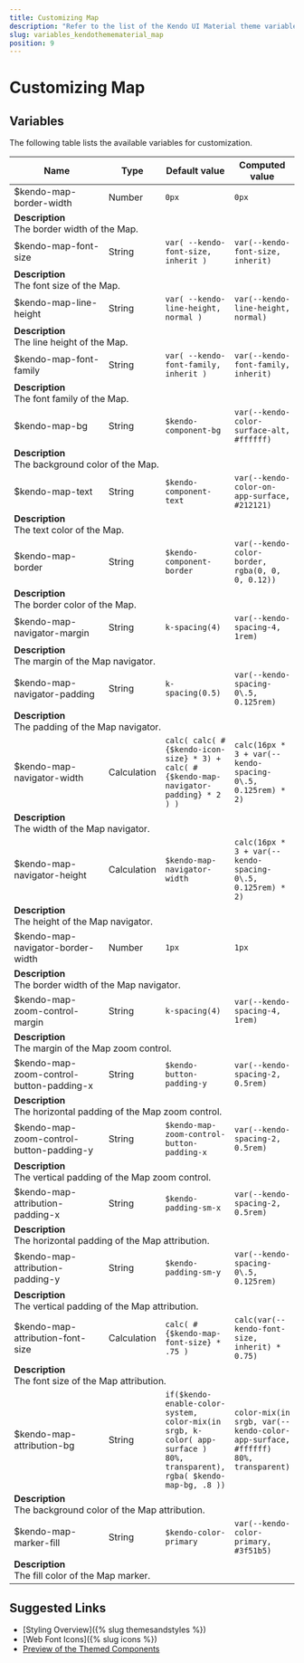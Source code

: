 ```yaml
---
title: Customizing Map
description: "Refer to the list of the Kendo UI Material theme variables available for customization."
slug: variables_kendothemematerial_map
position: 9
---
```


# Customizing Map

## Variables

The following table lists the available variables for customization.

<table class="theme-variables">
    <colgroup>
    <col style="width: 200px; white-space:nowrap;" />
    <col />
    <col />
    <col />
</colgroup>
<thead>
    <tr>
        <th>Name</th>
        <th>Type</th>
        <th>Default value</th>
        <th>Computed value</th>
    </tr>
</thead>
<tbody>
        <tr>
    <td>$kendo-map-border-width</td>
    <td>Number</td>
    <td><code>0px</code></td>
    <td><code>0px</code></td>
</tr>
<tr>
    <td colspan="4" class="theme-variables-description-container"><div><b>Description</b><div class="theme-variables-description">The border width of the Map.</div></div>
    </td>
</tr>
<tr>
    <td>$kendo-map-font-size</td>
    <td>String</td>
    <td><code>var( --kendo-font-size, inherit )</code></td>
    <td><code>var(--kendo-font-size, inherit)</code></td>
</tr>
<tr>
    <td colspan="4" class="theme-variables-description-container"><div><b>Description</b><div class="theme-variables-description">The font size of the Map.</div></div>
    </td>
</tr>
<tr>
    <td>$kendo-map-line-height</td>
    <td>String</td>
    <td><code>var( --kendo-line-height, normal )</code></td>
    <td><code>var(--kendo-line-height, normal)</code></td>
</tr>
<tr>
    <td colspan="4" class="theme-variables-description-container"><div><b>Description</b><div class="theme-variables-description">The line height of the Map.</div></div>
    </td>
</tr>
<tr>
    <td>$kendo-map-font-family</td>
    <td>String</td>
    <td><code>var( --kendo-font-family, inherit )</code></td>
    <td><code>var(--kendo-font-family, inherit)</code></td>
</tr>
<tr>
    <td colspan="4" class="theme-variables-description-container"><div><b>Description</b><div class="theme-variables-description">The font family of the Map.</div></div>
    </td>
</tr>
<tr>
    <td>$kendo-map-bg</td>
    <td>String</td>
    <td><code>$kendo-component-bg</code></td>
    <td><code>var(--kendo-color-surface-alt, #ffffff)</code></td>
</tr>
<tr>
    <td colspan="4" class="theme-variables-description-container"><div><b>Description</b><div class="theme-variables-description">The background color of the Map.</div></div>
    </td>
</tr>
<tr>
    <td>$kendo-map-text</td>
    <td>String</td>
    <td><code>$kendo-component-text</code></td>
    <td><code>var(--kendo-color-on-app-surface, #212121)</code></td>
</tr>
<tr>
    <td colspan="4" class="theme-variables-description-container"><div><b>Description</b><div class="theme-variables-description">The text color of the Map.</div></div>
    </td>
</tr>
<tr>
    <td>$kendo-map-border</td>
    <td>String</td>
    <td><code>$kendo-component-border</code></td>
    <td><code>var(--kendo-color-border, rgba(0, 0, 0, 0.12))</code></td>
</tr>
<tr>
    <td colspan="4" class="theme-variables-description-container"><div><b>Description</b><div class="theme-variables-description">The border color of the Map.</div></div>
    </td>
</tr>
<tr>
    <td>$kendo-map-navigator-margin</td>
    <td>String</td>
    <td><code>k-spacing(4)</code></td>
    <td><code>var(--kendo-spacing-4, 1rem)</code></td>
</tr>
<tr>
    <td colspan="4" class="theme-variables-description-container"><div><b>Description</b><div class="theme-variables-description">The margin of the Map navigator.</div></div>
    </td>
</tr>
<tr>
    <td>$kendo-map-navigator-padding</td>
    <td>String</td>
    <td><code>k-spacing(0.5)</code></td>
    <td><code>var(--kendo-spacing-0\.5, 0.125rem)</code></td>
</tr>
<tr>
    <td colspan="4" class="theme-variables-description-container"><div><b>Description</b><div class="theme-variables-description">The padding of the Map navigator.</div></div>
    </td>
</tr>
<tr>
    <td>$kendo-map-navigator-width</td>
    <td>Calculation</td>
    <td><code>calc( calc( #{$kendo-icon-size} * 3) + calc( #{$kendo-map-navigator-padding} * 2 ) )</code></td>
    <td><code>calc(16px * 3 + var(--kendo-spacing-0\.5, 0.125rem) * 2)</code></td>
</tr>
<tr>
    <td colspan="4" class="theme-variables-description-container"><div><b>Description</b><div class="theme-variables-description">The width of the Map navigator.</div></div>
    </td>
</tr>
<tr>
    <td>$kendo-map-navigator-height</td>
    <td>Calculation</td>
    <td><code>$kendo-map-navigator-width</code></td>
    <td><code>calc(16px * 3 + var(--kendo-spacing-0\.5, 0.125rem) * 2)</code></td>
</tr>
<tr>
    <td colspan="4" class="theme-variables-description-container"><div><b>Description</b><div class="theme-variables-description">The height of the Map navigator.</div></div>
    </td>
</tr>
<tr>
    <td>$kendo-map-navigator-border-width</td>
    <td>Number</td>
    <td><code>1px</code></td>
    <td><code>1px</code></td>
</tr>
<tr>
    <td colspan="4" class="theme-variables-description-container"><div><b>Description</b><div class="theme-variables-description">The border width of the Map navigator.</div></div>
    </td>
</tr>
<tr>
    <td>$kendo-map-zoom-control-margin</td>
    <td>String</td>
    <td><code>k-spacing(4)</code></td>
    <td><code>var(--kendo-spacing-4, 1rem)</code></td>
</tr>
<tr>
    <td colspan="4" class="theme-variables-description-container"><div><b>Description</b><div class="theme-variables-description">The margin of the Map zoom control.</div></div>
    </td>
</tr>
<tr>
    <td>$kendo-map-zoom-control-button-padding-x</td>
    <td>String</td>
    <td><code>$kendo-button-padding-y</code></td>
    <td><code>var(--kendo-spacing-2, 0.5rem)</code></td>
</tr>
<tr>
    <td colspan="4" class="theme-variables-description-container"><div><b>Description</b><div class="theme-variables-description">The horizontal padding of the Map zoom control.</div></div>
    </td>
</tr>
<tr>
    <td>$kendo-map-zoom-control-button-padding-y</td>
    <td>String</td>
    <td><code>$kendo-map-zoom-control-button-padding-x</code></td>
    <td><code>var(--kendo-spacing-2, 0.5rem)</code></td>
</tr>
<tr>
    <td colspan="4" class="theme-variables-description-container"><div><b>Description</b><div class="theme-variables-description">The vertical padding of the Map zoom control.</div></div>
    </td>
</tr>
<tr>
    <td>$kendo-map-attribution-padding-x</td>
    <td>String</td>
    <td><code>$kendo-padding-sm-x</code></td>
    <td><code>var(--kendo-spacing-2, 0.5rem)</code></td>
</tr>
<tr>
    <td colspan="4" class="theme-variables-description-container"><div><b>Description</b><div class="theme-variables-description">The horizontal padding of the Map attribution.</div></div>
    </td>
</tr>
<tr>
    <td>$kendo-map-attribution-padding-y</td>
    <td>String</td>
    <td><code>$kendo-padding-sm-y</code></td>
    <td><code>var(--kendo-spacing-0\.5, 0.125rem)</code></td>
</tr>
<tr>
    <td colspan="4" class="theme-variables-description-container"><div><b>Description</b><div class="theme-variables-description">The vertical padding of the Map attribution.</div></div>
    </td>
</tr>
<tr>
    <td>$kendo-map-attribution-font-size</td>
    <td>Calculation</td>
    <td><code>calc( #{$kendo-map-font-size} * .75 )</code></td>
    <td><code>calc(var(--kendo-font-size, inherit) * 0.75)</code></td>
</tr>
<tr>
    <td colspan="4" class="theme-variables-description-container"><div><b>Description</b><div class="theme-variables-description">The font size of the Map attribution.</div></div>
    </td>
</tr>
<tr>
    <td>$kendo-map-attribution-bg</td>
    <td>String</td>
    <td><code>if($kendo-enable-color-system, color-mix(in srgb, k-color( app-surface ) 80%, transparent), rgba( $kendo-map-bg, .8 ))</code></td>
    <td><code>color-mix(in srgb, var(--kendo-color-app-surface, #ffffff) 80%, transparent)</code></td>
</tr>
<tr>
    <td colspan="4" class="theme-variables-description-container"><div><b>Description</b><div class="theme-variables-description">The background color of the Map attribution.</div></div>
    </td>
</tr>
<tr>
    <td>$kendo-map-marker-fill</td>
    <td>String</td>
    <td><code>$kendo-color-primary</code></td>
    <td><code>var(--kendo-color-primary, #3f51b5)</code></td>
</tr>
<tr>
    <td colspan="4" class="theme-variables-description-container"><div><b>Description</b><div class="theme-variables-description">The fill color of the Map marker.</div></div>
    </td>
</tr>
</tbody>
</table>

## Suggested Links

* [Styling Overview]({% slug themesandstyles %})
* [Web Font Icons]({% slug icons %})
* [Preview of the Themed Components](../)

